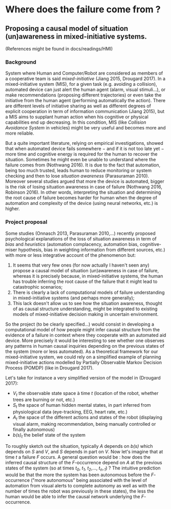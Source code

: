 # Where does the failure come from ? 
## Proposing a causal model of situation (un)awareness in mixed-initiative systems.

(References might be found in docs/readings/HMI)

### Background

System where Human and Computer/Robot are considered as members of a cooperative team is said _mixed-initiative_ (Jiang 2015, Drougard 2017). In a mixed-initiative system (MIS), for a given task (e.g. avoiding a collision), automated device can just alert the human agent (alarm, visual stimuli...), or make recommendations (proposing different trajectories) or even take the initiative from the human agent (performing automatically the action). There are different levels of initiative sharing as well as different degrees of explicit cooperation in term of information communication (Jiang 2015), but a MIS aims to supplant human action when his cognitive or physical capabilities end up decreasing. In this condition, MIS (like _Collision Avoidance System_ in vehicles) might be very useful and becomes more and more reliable. 

But a quite important literature, relying on empirical investigations, showed that when automated device fails somewhere − and if it is not too late yet − more time and cognitive energy is required for the human to recover the situation. Sometimes he might even be unable to understand where the failure comes from (Nothwang 2016). It is due to the fact that automation, being too much trusted, leads human to reduce monitoring or system checking and then to lose _situation awareness_ (Parasuraman 2010).  Moreover several studies argued that more the device is automated, bigger is the risk of losing situation awareness in case of failure (Nothwang 2016, Robinson 2016). In other words, interpreting the situation and determining the root cause of failure becomes harder for human when the degree of automation and complexity of the device (using neural networks, etc.) is higher.

### Project proposal

Some studies (Onnasch 2013, Parasuraman 2010,...) recently proposed psychological explanations of the loss of situation awareness in term of _bias_ and _heuristics_ (automation complacency, automation bias, cognitive-miser hypothesis, bias in weighting information from different sources, etc.) with more or less integrative account of the phenomenon but:

1. It seems that very few ones (for now actually I haven't seen any) propose a causal model of situation (un)awareness in case of failure, whereas it is precisely because, in mixed-initiative systems, the human has trouble inferring the root cause of the failure that it might lead to catastrophic scenarios;
2. There is clearly a lack of computational models of failure understanding in mixed-initiative systems (and perhaps more generally);
3. This lack doesn't allow us to see how the situation awareness, thought of as causal structure understanding, might be integrated to existing models of mixed-initiative decision making in uncertain environment.

So the project (to be clearly specified...) would consist in developing a computational model of how people might infer causal structure from the evidence of a failure in context where they cooperate with an automated aid device. More precisely it would be interesting to see whether one observes any patterns in human causal inquiries depending on the previous states of the system (more or less automated). As a theoretical framework for our mixed-initiative system, we could rely on a simplified example of planning mixed-initiative actions modelled by Partially Observable Markov Decision Process (POMDP) (like in Drougard 2017).


Let's take for instance a very simplified version of the model in (Drougard 2017): 

- _V<sub>t</sub>_  the observable state space à time _t_ (location of the robot, whether trees are burning or not, etc.)
- _S<sub>t</sub>_  the space of human hidden mental states, in part inferred from physiological data (eye-tracking, EEG, heart rate, etc.)
- _A<sub>t</sub>_  the space of the different actions and states of the robot (displaying visual alarm, making recommendation, being manually controlled or finally autonomous)
- _b(s)<sub>t</sub>_  the belief state of the system

To roughly sketch out the situation, typically _A_ depends on _b(s)_ which depends on _S_ and _V_, and _S_ depends in part on _V_. Now let's imagine that at time _t_ a failure _F_ occurs. A general question would be : how does the inferred causal structure of the _F_-occurrence depend on _A_ at the previous states of the system (so at times _t<sub>0</sub>_, _t<sub>1</sub>_, _t<sub>2</sub>_,..., _t<sub>n-1</sub>_) ? The intuitive prediction would be that the more the system has been autonomous before the _F_-occurrence ("more autonomous" being associated with the level of automation from visual alerts to complete autonomy as well as with the number of times the robot was previously in these states), the less the human would be able to infer the causal network underlying the _F_-occurrence.



